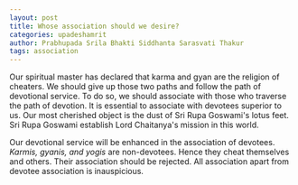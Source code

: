 ```yaml
---
layout: post
title: Whose association should we desire?
categories: upadeshamrit
author: Prabhupada Srila Bhakti Siddhanta Sarasvati Thakur
tags: association
---
```


Our spiritual master has declared that karma and gyan are the religion of cheaters. We should give up those two paths and follow the path of devotional service. To do so, we should associate with those who traverse the path of devotion. It is essential to associate with devotees superior to us. Our most cherished object is the dust of Sri Rupa Goswami's lotus feet. Sri Rupa Goswami establish Lord Chaitanya's mission in this world.

Our devotional service will be enhanced in the association of devotees. *Karmis, gyanis, and yogis* are non-devotees. Hence they cheat themselves and others. Their association should be rejected. All association apart from devotee association is inauspicious.



